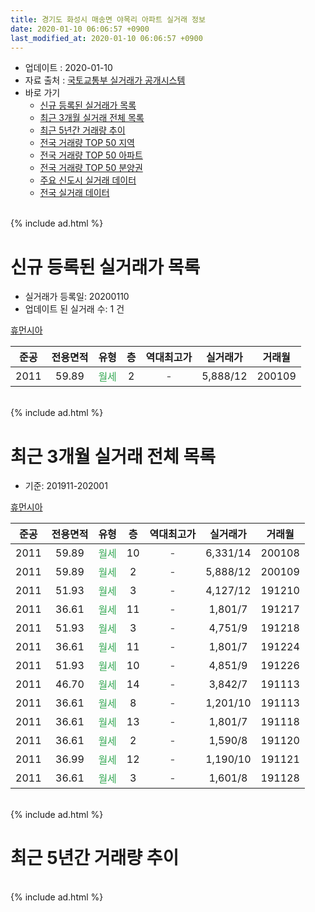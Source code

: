 ```yaml
---
title: 경기도 화성시 매송면 야목리 아파트 실거래 정보
date: 2020-01-10 06:06:57 +0900
last_modified_at: 2020-01-10 06:06:57 +0900
---
```


* 업데이트 : 2020-01-10
* 자료 출처 : [국토교통부 실거래가 공개시스템](http://rt.molit.go.kr)
* 바로 가기
    * [신규 등록된 실거래가 목록](#신규-등록된-실거래가-목록)
    * [최근 3개월 실거래 전체 목록](#최근-3개월-실거래-전체-목록)
    * [최근 5년간 거래량 추이](#최근-5년간-거래량-추이)
    * [전국 거래량 TOP 50 지역](https://inasie.github.io/apt-trade-info/최근-3개월-전국에서-가장-거래가-많이-발생한-지역)
    * [전국 거래량 TOP 50 아파트](https://inasie.github.io/apt-trade-info/최근-3개월-전국에서-가장-거래가-많이-발생한-아파트)
    * [전국 거래량 TOP 50 분양권](https://inasie.github.io/apt-trade-info/최근-3개월-전국에서-가장-거래가-많이-발생한-분양권)
    * [주요 신도시 실거래 데이터](https://inasie.github.io/apt-trade-info/주요-신도시)
    * [전국 실거래 데이터](https://inasie.github.io/apt-trade-info/전국)
<br>
{% include ad.html %}
<br>

# 신규 등록된 실거래가 목록
* 실거래가 등록일: 20200110
* 업데이트 된 실거래 수: 1 건


[휴먼시아](https://search.naver.com/search.naver?query=%EA%B2%BD%EA%B8%B0%EB%8F%84+%ED%99%94%EC%84%B1%EC%8B%9C+%EB%A7%A4%EC%86%A1%EB%A9%B4+%EC%95%BC%EB%AA%A9%EB%A6%AC+%ED%9C%B4%EB%A8%BC%EC%8B%9C%EC%95%84)

|준공|전용면적|유형|층|역대최고가|실거래가|거래월|
|:---:|:---:|:---:|:---:|:---:|:---:|:---:|
|2011|59.89|<span style="color:#34a853">월세</span>|2|<span style="color:#444444">-</span>|5,888/12|200109|


<br>
{% include ad.html %}
<br>

# 최근 3개월 실거래 전체 목록
* 기준: 201911-202001


[휴먼시아](https://search.naver.com/search.naver?query=%EA%B2%BD%EA%B8%B0%EB%8F%84+%ED%99%94%EC%84%B1%EC%8B%9C+%EB%A7%A4%EC%86%A1%EB%A9%B4+%EC%95%BC%EB%AA%A9%EB%A6%AC+%ED%9C%B4%EB%A8%BC%EC%8B%9C%EC%95%84)

|준공|전용면적|유형|층|역대최고가|실거래가|거래월|
|:---:|:---:|:---:|:---:|:---:|:---:|:---:|
|2011|59.89|<span style="color:#34a853">월세</span>|10|<span style="color:#444444">-</span>|6,331/14|200108|
|2011|59.89|<span style="color:#34a853">월세</span>|2|<span style="color:#444444">-</span>|5,888/12|200109|
|2011|51.93|<span style="color:#34a853">월세</span>|3|<span style="color:#444444">-</span>|4,127/12|191210|
|2011|36.61|<span style="color:#34a853">월세</span>|11|<span style="color:#444444">-</span>|1,801/7|191217|
|2011|51.93|<span style="color:#34a853">월세</span>|3|<span style="color:#444444">-</span>|4,751/9|191218|
|2011|36.61|<span style="color:#34a853">월세</span>|11|<span style="color:#444444">-</span>|1,801/7|191224|
|2011|51.93|<span style="color:#34a853">월세</span>|10|<span style="color:#444444">-</span>|4,851/9|191226|
|2011|46.70|<span style="color:#34a853">월세</span>|14|<span style="color:#444444">-</span>|3,842/7|191113|
|2011|36.61|<span style="color:#34a853">월세</span>|8|<span style="color:#444444">-</span>|1,201/10|191113|
|2011|36.61|<span style="color:#34a853">월세</span>|13|<span style="color:#444444">-</span>|1,801/7|191118|
|2011|36.61|<span style="color:#34a853">월세</span>|2|<span style="color:#444444">-</span>|1,590/8|191120|
|2011|36.99|<span style="color:#34a853">월세</span>|12|<span style="color:#444444">-</span>|1,190/10|191121|
|2011|36.61|<span style="color:#34a853">월세</span>|3|<span style="color:#444444">-</span>|1,601/8|191128|


<br>
{% include ad.html %}
<br>

# 최근 5년간 거래량 추이


<div style="width:100%;">
    <canvas id="deal_progress" height="200"></canvas>
</div>

<script>
new Chart(document.getElementById("deal_progress"), {
    type: 'line',
    data: {
        labels: ['201501','201502','201503','201504','201505','201506','201507','201508','201509','201510','201511','201512','201601','201602','201603','201604','201605','201606','201607','201608','201609','201610','201611','201612','201701','201702','201703','201704','201705','201706','201707','201708','201709','201710','201711','201712','201801','201802','201803','201804','201805','201806','201807','201808','201809','201810','201811','201812','201901','201902','201903','201904','201905','201906','201907','201908','201909','201910','201911','201912','202001'],
        datasets: [{
            label: '매매',
            pointRadius: 1,
            data: [0, 0, 0, 0, 0, 0, 0, 0, 0, 0, 0, 0, 0, 0, 0, 0, 0, 0, 0, 0, 0, 0, 0, 0, 0, 0, 0, 0, 0, 0, 0, 0, 0, 0, 0, 0, 0, 0, 0, 0, 0, 0, 0, 0, 0, 0, 0, 0, 0, 0, 0, 0, 0, 0, 0, 0, 0, 0, 0, 0, 0],
            borderColor: "rgba(255, 201, 14, 1)",
            backgroundColor: "rgba(255, 201, 14, 0.5)",
            fill: false,
            lineTension: 0
        },{
            label: '전월세',
            pointRadius: 1,
            data: [1, 0, 3, 41, 6, 3, 7, 0, 1, 1, 0, 1, 0, 0, 0, 0, 1, 2, 2, 0, 0, 1, 0, 1, 2, 0, 0, 27, 5, 4, 8, 2, 2, 3, 3, 1, 2, 1, 3, 1, 0, 2, 2, 3, 4, 1, 1, 2, 0, 1, 1, 10, 0, 4, 11, 3, 3, 1, 6, 5, 2],
            borderColor: "rgba(0, 141, 185, 1)",
            backgroundColor: "rgba(0, 141, 185, 0.5)",
            fill: false,
            lineTension: 0
        }
        ]
    },
    options: {
        responsive: true,
        title: {
            display: false
        },
        tooltips: {
            mode: 'index',
            intersect: false
        },
        hover: {
            mode: 'nearest',
            intersect: true
        },
        scales: {
            xAxes: [{
                display: true,
                scaleLabel: {
                    display: true,
                    labelString: '년/월'
                }
            }],
            yAxes: [{
                display: true,
                ticks: {
                    suggestedMin: 0,
                },
                scaleLabel: {
                    display: true,
                    labelString: '실거래 수'
                }
            }]
        }
    }
});

</script>


<br>
{% include ad.html %}
<br>

